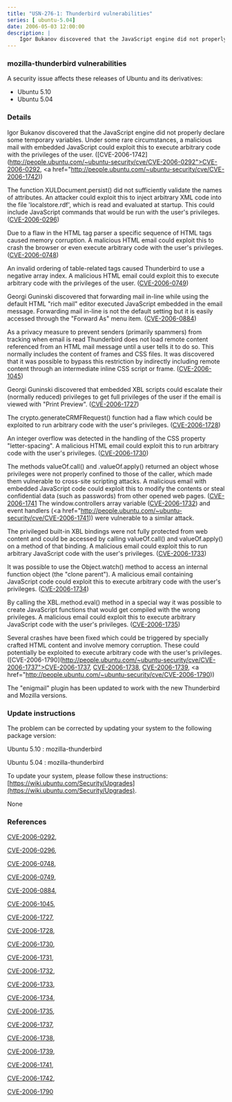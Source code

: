 ```yaml
---
title: "USN-276-1: Thunderbird vulnerabilities"
series: [ ubuntu-5.04]
date: 2006-05-03 12:00:00
description: |
    Igor Bukanov discovered that the JavaScript engine did not properly declare some temporary variables. Under some rare circumstances, a malicious mail with embedded JavaScript could exploit this to execute arbitrary code with the privileges of the user.  ([CVE-2006-1742](http://people.ubuntu.com/~ubuntu-security/cve/CVE-2006-0292">CVE-2006-0292</a>, <a href="http://people.ubuntu.com/~ubuntu-security/cve/CVE-2006-1742))
--- 
```

 
### mozilla-thunderbird vulnerabilities

A security issue affects these releases of Ubuntu and its derivatives:

* Ubuntu 5.10
* Ubuntu 5.04

### Details

Igor Bukanov discovered that the JavaScript engine did not properly declare some temporary variables. Under some rare circumstances, a malicious mail with embedded JavaScript could exploit this to execute arbitrary code with the privileges of the user. ([CVE-2006-1742](http://people.ubuntu.com/~ubuntu-security/cve/CVE-2006-0292">CVE-2006-0292</a>, <a href="http://people.ubuntu.com/~ubuntu-security/cve/CVE-2006-1742))

The function XULDocument.persist() did not sufficiently validate the names of attributes. An attacker could exploit this to inject arbitrary XML code into the file &#39;localstore.rdf&#39;, which is read and evaluated at startup. This could include JavaScript commands that would be run with the user&#39;s privileges. ([CVE-2006-0296](http://people.ubuntu.com/~ubuntu-security/cve/CVE-2006-0296))

Due to a flaw in the HTML tag parser a specific sequence of HTML tags caused memory corruption. A malicious HTML email could exploit this to crash the browser or even execute arbitrary code with the user&#39;s privileges. ([CVE-2006-0748](http://people.ubuntu.com/~ubuntu-security/cve/CVE-2006-0748))

An invalid ordering of table-related tags caused Thunderbird to use a negative array index. A malicious HTML email could exploit this to execute arbitrary code with the privileges of the user. ([CVE-2006-0749](http://people.ubuntu.com/~ubuntu-security/cve/CVE-2006-0749))

Georgi Guninski discovered that forwarding mail in-line while using the default HTML &quot;rich mail&quot; editor executed JavaScript embedded in the email message. Forwarding mail in-line is not the default setting but it is easily accessed through the &quot;Forward As&quot; menu item. ([CVE-2006-0884](http://people.ubuntu.com/~ubuntu-security/cve/CVE-2006-0884))

As a privacy measure to prevent senders (primarily spammers) from tracking when email is read Thunderbird does not load remote content referenced from an HTML mail message until a user tells it to do so. This normally includes the content of frames and CSS files. It was discovered that it was possible to bypass this restriction by indirectly including remote content through an intermediate inline CSS script or frame. ([CVE-2006-1045](http://people.ubuntu.com/~ubuntu-security/cve/CVE-2006-1045))

Georgi Guninski discovered that embedded XBL scripts could escalate their (normally reduced) privileges to get full privileges of the user if the email is viewed with &quot;Print Preview&quot;. ([CVE-2006-1727](http://people.ubuntu.com/~ubuntu-security/cve/CVE-2006-1727))

The crypto.generateCRMFRequest() function had a flaw which could be exploited to run arbitrary code with the user&#39;s privileges. ([CVE-2006-1728](http://people.ubuntu.com/~ubuntu-security/cve/CVE-2006-1728))

An integer overflow was detected in the handling of the CSS property &quot;letter-spacing&quot;. A malicious HTML email could exploit this to run arbitrary code with the user&#39;s privileges. ([CVE-2006-1730](http://people.ubuntu.com/~ubuntu-security/cve/CVE-2006-1730))

The methods valueOf.call() and .valueOf.apply() returned an object whose privileges were not properly confined to those of the caller, which made them vulnerable to cross-site scripting attacks. A malicious email with embedded JavaScript code could exploit this to modify the contents or steal confidential data (such as passwords) from other opened web pages. ([CVE-2006-1741](http://people.ubuntu.com/~ubuntu-security/cve/CVE-2006-1731">CVE-2006-1731</a>) The window.controllers array variable (<a href="http://people.ubuntu.com/~ubuntu-security/cve/CVE-2006-1732">CVE-2006-1732</a>) and event handlers (<a href="http://people.ubuntu.com/~ubuntu-security/cve/CVE-2006-1741)) were vulnerable to a similar attack.

The privileged built-in XBL bindings were not fully protected from web content and could be accessed by calling valueOf.call() and valueOf.apply() on a method of that binding. A malicious email could exploit this to run arbitrary JavaScript code with the user&#39;s privileges. ([CVE-2006-1733](http://people.ubuntu.com/~ubuntu-security/cve/CVE-2006-1733))

It was possible to use the Object.watch() method to access an internal function object (the &quot;clone parent&quot;). A malicious email containing JavaScript code could exploit this to execute arbitrary code with the user&#39;s privileges. ([CVE-2006-1734](http://people.ubuntu.com/~ubuntu-security/cve/CVE-2006-1734))

By calling the XBL.method.eval() method in a special way it was possible to create JavaScript functions that would get compiled with the wrong privileges. A malicious email could exploit this to execute arbitrary JavaScript code with the user&#39;s privileges. ([CVE-2006-1735](http://people.ubuntu.com/~ubuntu-security/cve/CVE-2006-1735))

Several crashes have been fixed which could be triggered by specially crafted HTML content and involve memory corruption. These could potentially be exploited to execute arbitrary code with the user&#39;s privileges. ([CVE-2006-1790](http://people.ubuntu.com/~ubuntu-security/cve/CVE-2006-1737">CVE-2006-1737</a>, <a href="http://people.ubuntu.com/~ubuntu-security/cve/CVE-2006-1738">CVE-2006-1738</a>, <a href="http://people.ubuntu.com/~ubuntu-security/cve/CVE-2006-1739">CVE-2006-1739</a>, <a href="http://people.ubuntu.com/~ubuntu-security/cve/CVE-2006-1790))

The &quot;enigmail&quot; plugin has been updated to work with the new Thunderbird and Mozilla versions.

### Update instructions

The problem can be corrected by updating your system to the following package version:

Ubuntu 5.10
 : mozilla-thunderbird 

Ubuntu 5.04
 : mozilla-thunderbird 

To update your system, please follow these instructions: [https://wiki.ubuntu.com/Security/Upgrades](https://wiki.ubuntu.com/Security/Upgrades).

None

### References

 [CVE-2006-0292](http://people.ubuntu.com/~ubuntu-security/cve/CVE-2006-0292), 

 [CVE-2006-0296](http://people.ubuntu.com/~ubuntu-security/cve/CVE-2006-0296), 

 [CVE-2006-0748](http://people.ubuntu.com/~ubuntu-security/cve/CVE-2006-0748), 

 [CVE-2006-0749](http://people.ubuntu.com/~ubuntu-security/cve/CVE-2006-0749), 

 [CVE-2006-0884](http://people.ubuntu.com/~ubuntu-security/cve/CVE-2006-0884), 

 [CVE-2006-1045](http://people.ubuntu.com/~ubuntu-security/cve/CVE-2006-1045), 

 [CVE-2006-1727](http://people.ubuntu.com/~ubuntu-security/cve/CVE-2006-1727), 

 [CVE-2006-1728](http://people.ubuntu.com/~ubuntu-security/cve/CVE-2006-1728), 

 [CVE-2006-1730](http://people.ubuntu.com/~ubuntu-security/cve/CVE-2006-1730), 

 [CVE-2006-1731](http://people.ubuntu.com/~ubuntu-security/cve/CVE-2006-1731), 

 [CVE-2006-1732](http://people.ubuntu.com/~ubuntu-security/cve/CVE-2006-1732), 

 [CVE-2006-1733](http://people.ubuntu.com/~ubuntu-security/cve/CVE-2006-1733), 

 [CVE-2006-1734](http://people.ubuntu.com/~ubuntu-security/cve/CVE-2006-1734), 

 [CVE-2006-1735](http://people.ubuntu.com/~ubuntu-security/cve/CVE-2006-1735), 

 [CVE-2006-1737](http://people.ubuntu.com/~ubuntu-security/cve/CVE-2006-1737), 

 [CVE-2006-1738](http://people.ubuntu.com/~ubuntu-security/cve/CVE-2006-1738), 

 [CVE-2006-1739](http://people.ubuntu.com/~ubuntu-security/cve/CVE-2006-1739), 

 [CVE-2006-1741](http://people.ubuntu.com/~ubuntu-security/cve/CVE-2006-1741), 

 [CVE-2006-1742](http://people.ubuntu.com/~ubuntu-security/cve/CVE-2006-1742), 

 [CVE-2006-1790](http://people.ubuntu.com/~ubuntu-security/cve/CVE-2006-1790)
 
